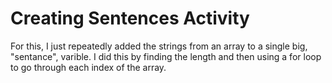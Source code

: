 # Creating Sentences Activity
For this, I just repeatedly added the strings from an array to a single big, "sentance", varible.
I did this by finding the length and then using a for loop to go through each index of the array.